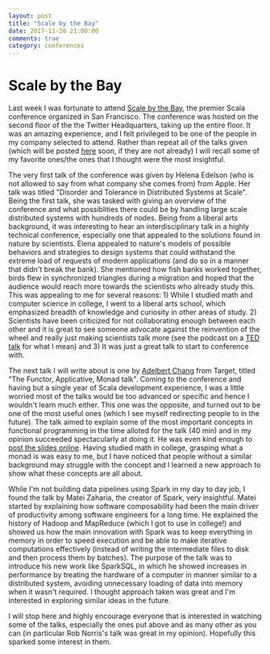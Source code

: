 ```yaml
---
layout: post
title: "Scale by the Bay"
date: 2017-11-28 21:00:00
comments: true
category: conferences
---
```


# Scale by the Bay

Last week I was fortunate to attend [Scale by the Bay][scale_by_the_bay], the premier 
Scala conference organized in San Francisco. The conference was hosted on the second floor
of the the Twitter Headquarters, taking up the entire floor. It was an amazing experience, and
I felt privileged to be one of the people in my company selected to attend. Rather than repeat 
all of the talks given (which will be posted [here][videos_of_talks] soon, if they are not
already) I will recall some of my favorite ones/the ones that I thought were the most
insightful.

The very first talk of the conference was given by Helena Edelson (who is not allowed to say
from what company she comes from) from Apple. Her talk was titled "Disorder and Tolerance in 
Distributed Systems at Scale". Being the first talk, she was tasked with giving an
overview of the conference and what possiblities there could be by handling large scale
distributed systems with hundreds of nodes. Being from a liberal arts background, it was 
interesting to hear an interdisciplinary talk in a highly technical conference, especially one 
that appealed to the solutions found in
nature by scientists. Elena appealed to nature's models of possible behaviors and strategies 
to design systems that could
withstand the extreme load of requests of modern applications (and do so in a manner that didn't
break the bank). She mentioned how fish banks worked together, birds flew in synchronized
triangles during a migration and hoped that the audience would reach more towards the scientists
who already study this. This was appealing to me for several reasons: 1) While I studied math and
computer science in college, I went to a liberal arts school, which emphasized breadth of 
knowledge and curiosity in other areas of study. 2) Scientists have been criticized for not
collaborating enough between each other and it is great to see someone advocate against the
reinvention of the wheel and really just making scientists talk more 
(see the podcast on a [TED talk][ted_podcast] for what I mean) and 3) It was just a great talk
to start to conference with.

The next talk I will write about is one by [Adelbert Chang][adelbert_twitter] from Target, titled "The
Functor, Applicative, Monad talk". Coming to the conference and having but a single year of 
Scala development experience, I was a little worried most of the talks would be too advanced or 
specific and hence I wouldn't learn much either. This one was the opposite, and turned out to be
one of the most useful ones (which I see myself redirecting people to in the future). The talk 
aimed to explain some of the most important concepts in functional programming in the time
alloted for the talk (40 min) and in my opinion succeeded spectacularly at doing it. He was even
kind enough to [post the slides online][slides_fp_talk]. Having studied math in college, grasping what a
monad is was easy to me, but I have noticed that people without a similar background may
struggle with the concept and I learned a new approach to show what these concepts are all
about.

While I'm not building data pipelines using Spark in my day to day job, I found the talk by 
Matei Zaharia, the creator of Spark, very insightful. Matei started by explaining how software composability
had been the main driver of productivity among software engineers for a long time. He explained 
the history of Hadoop and MapReduce (which I got to use in college!) and showed us how the main
innovation with Spark was to keep everything in memory in order to speed execution and be able
to make iterative computations effectively (instead of writing the intermediate files to disk
and then process them by batches). 
The purpose of the talk was to introduce his new work like SparkSQL,
in which he showed increases in performance by treating the hardware of a computer in manner 
similar to a distributed system, avoiding unnecessary loading of data into memory when it wasn't
required. I thought approach taken was great and I'm interested in exploring similar ideas in
the future.

I will stop here and highly encourage everyone that is interested in watching some of the talks,
especially the ones put above and as many other as you can (in particular Rob Norris's talk was
great in my opinion).  Hopefully this sparked some interest in them.

[scale_by_the_bay]: "https://web.archive.org/web/20171120012950/http://scale.bythebay.io/"
[videos_of_talks]: "https://www.youtube.com/user/FunctionalTV/playlists"
[ted_podcast]: "https://web.archive.org/web/20171120020218/https://www.npr.org/programs/ted-radio-hour/551030943/citizen-science"
[adelbert_twitter]: "https://twitter.com/adelbertchang"
[slides_fp_talk]: "https://speakerdeck.com/adelbertc/the-functor-applicative-monad-talk"
